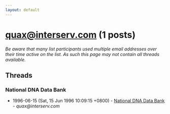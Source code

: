 ```yaml
---
layout: default
---
```


# quax@interserv.com (1 posts)

_Be aware that many list participants used multiple email addresses over their time active on the list. As such this page may not contain all threads available._

## Threads

### National DNA Data Bank
+ 1996-06-15 (Sat, 15 Jun 1996 10:09:15 +0800) - [National DNA Data Bank](/archive/1996/06/581a26711a22eb4f214671f02ae8d632c7a7d3ce832d9f96a01e3e77f9414288) - _quax@interserv.com_

